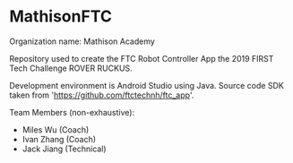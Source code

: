 # MathisonFTC

Organization name: Mathison Academy

Repository used to create the FTC Robot Controller App the 2019 FIRST Tech Challenge ROVER RUCKUS.

Development environment is Android Studio using Java. 
Source code SDK taken from 'https://github.com/ftctechnh/ftc_app'.

Team Members (non-exhaustive):
* Miles Wu (Coach)
* Ivan Zhang (Coach)
* Jack Jiang (Technical)
